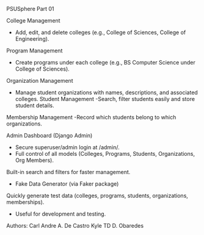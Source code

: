  PSUSphere Part 01
 
College Management
- Add, edit, and delete colleges (e.g., College of Sciences, College of Engineering).

Program Management
- Create programs under each college (e.g., BS Computer Science under College of Sciences).

Organization Management
- Manage student organizations with names, descriptions, and associated colleges.                                                                                                                                                    Student Management
-Search, filter students easily and store student details.

Membership Management
-Record which students belong to which organizations.

Admin Dashboard (Django Admin)
- Secure superuser/admin login at /admin/.
- Full control of all models (Colleges, Programs, Students, Organizations, Org Members).

Built-in search and filters for faster management.
- Fake Data Generator (via Faker package)

Quickly generate test data (colleges, programs, students, organizations, memberships).
- Useful for development and testing.

 Authors:
 Carl Andre A. De Castro
 Kyle TD D. Obaredes
